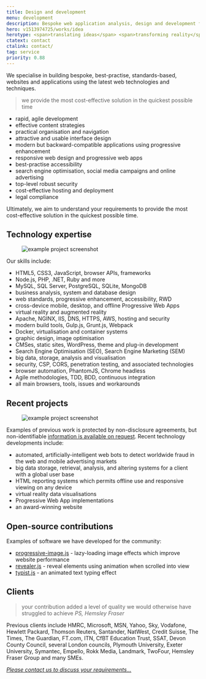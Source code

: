 ```yaml
---
title: Design and development
menu: development
description: Bespoke web application analysis, design and development for desktop and mobile devices.
hero: v1513974725/works/idea
herotype: <span>translating ideas</span> <span>transforming reality</span>
ctatext: contact
ctalink: contact/
tag: service
priority: 0.88
---
```


We specialise in building bespoke, best-practise, standards-based, websites and applications using the latest web technologies and techniques.

> we provide the most cost-effective solution in the quickest possible time

* rapid, agile development
* effective content strategies
* practical organisation and navigation
* attractive and usable interface design
* modern but backward-compatible applications using progressive enhancement
* responsive web design and progressive web apps
* best-practise accessibility
* search engine optimisation, social media campaigns and online advertising
* top-level robust security
* cost-effective hosting and deployment
* legal compliance

Ultimately, we aim to understand your requirements to provide the most cost-effective solution in the quickest possible time.


## Technology expertise

<figure data-revealer="right" data-href="[imagecdn]f_auto/v1554826608/works/content/empello-fraudscan" class="progressive replace inline">
  <img src="[imagecdn]f_auto,c_scale,w_50/v1554826608/works/content/empello-fraudscan" alt="example project screenshot" class="preview" />
</figure>

Our skills include:

* HTML5, CSS3, JavaScript, browser APIs, frameworks
* Node.js, PHP, .NET, Ruby and more
* MySQL, SQL Server, PostgreSQL, SQLite, MongoDB
* business analysis, system and database design
* web standards, progressive enhancement, accessibility, RWD
* cross-device mobile, desktop, and offline Progressive Web Apps
* virtual reality and augmented reality
* Apache, NGINX, IIS, DNS, HTTPS, AWS, hosting and security
* modern build tools, Gulp.js, Grunt.js, Webpack
* Docker, virtualisation and container systems
* graphic design, image optimisation
* CMSes, static sites, WordPress, theme and plug-in development
* Search Engine Optimisation (SEO), Search Engine Marketing (SEM)
* big data, storage, analysis and visualisation
* security, CSP, CORS, penetration testing, and associated technologies
* browser automation, PhantomJS, Chrome headless
* Agile methodologies, TDD, BDD, continuous integration
* all main browsers, tools, issues and workarounds


## Recent projects

<figure data-revealer="right" data-href="[imagecdn]f_auto/v1554826609/works/content/plymouth-university" class="progressive replace inline">
  <img src="[imagecdn]f_auto,c_scale,w_50/v1554826609/works/content/plymouth-university" alt="example project screenshot" class="preview" />
</figure>

Examples of previous work is protected by non-disclosure agreements, but non-identifiable [information is available on request](([root]contact/)). Recent technology developments include:

* automated, artificially-intelligent web bots to detect worldwide fraud in the web and mobile advertising markets
* big data storage, retrieval, analysis, and altering systems for a client with a global user base
* HTML reporting systems which permits offline use and responsive viewing on any device
* virtual reality data visualisations
* Progressive Web App implementations
* an award-winning website


## Open-source contributions

Examples of software we have developed for the community:

* [progressive-image.js](https://github.com/craigbuckler/progressive-image.js) - lazy-loading image effects which improve website performance
* [revealer.js](https://github.com/craigbuckler/revealer.js) - reveal elements using animation when scrolled into view
* [typist.js](https://github.com/craigbuckler/typist.js) - an animated text typing effect


## Clients

> your contribution added a level of quality we would otherwise have struggled to achieve
<cite>PS, Hemsley Fraser</cite>

Previous clients include HMRC, Microsoft, MSN, Yahoo, Sky, Vodafone, Hewlett Packard, Thomson Reuters, Santander, NatWest, Credit Suisse, The Times, The Guardian, FT.com, ITN, CfBT Education Trust, SSAT, Devon County Council, several London councils, Plymouth University, Exeter University, Symantec, Empello, Rokk Media, Landmark, TwoFour, Hemsley Fraser Group and many SMEs.

[*Please contact us to discuss your requirements&hellip;*]([root]contact/)
